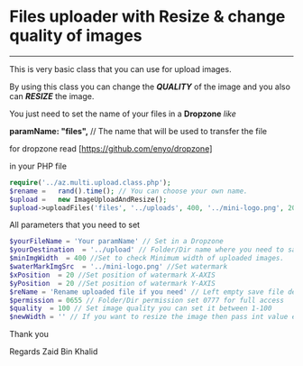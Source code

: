# Files uploader with Resize & change quality of images

----------------
This is very basic class that you can use for upload images.

By using this class you can change the ***QUALITY*** of the image and you also can ***RESIZE*** the image.

You just need to set the name of your files in a **Dropzone** *like*

**paramName: "files",** // The name that will be used to transfer the file

for dropzone read [https://github.com/enyo/dropzone]

in your PHP file

```php
require('../az.multi.upload.class.php');
$rename	=	rand().time(); // You can choose your own name.
$upload	=	new ImageUploadAndResize();
$upload->uploadFiles('files', '../uploads', 400, '../mini-logo.png', 20, 20, $rename, 0777, 100, '');
```
All parameters that you need to set

```php
$yourFileName = 'Your paramName' // Set in a Dropzone
$yourDestination  = '../upload' // Folder/Dir name where you need to save images
$minImgWidth  = 400 //Set to check Minimum width of uploaded images.
$waterMarkImgSrc  = '../mini-logo.png' //Set watermark
$xPosition  = 20 //Set position of watermark X-AXIS
$yPosition  = 20 //Set position of watermark Y-AXIS
$reName = 'Rename uploaded file if you need' // Left empty save file default name
$permission = 0655 // Folder/Dir permission set 0777 for full access
$quality  = 100 // Set image quality you can set it between 1-100
$newWidth = '' // If you want to resize the image then pass int value else upload without resizing
```

Thank you

Regards Zaid Bin Khalid
